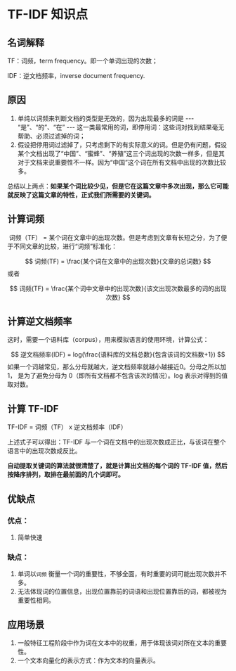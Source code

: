 # TF-IDF 知识点

## 名词解释

TF：词频，term frequency。即一个单词出现的次数；

IDF：逆文档频率，inverse document frequency.

## 原因

1. 单纯以词频来判断文档的类型是无效的，因为出现最多的词是 --- “是”、“的”、“在” --- 这一类最常用的词，即停用词：这些词对找到结果毫无帮助、必须过滤掉的词；
2. 假设把停用词过滤掉了，只考虑剩下的有实际意义的词。但是仍有问题，假设某个文档出现了“中国”、“蜜蜂”、“养殖”这三个词出现的次数一样多，但是其对于文档来说重要性不一样。因为“中国”这个词在所有文档中出现的次数比较多。

总结以上两点：**如果某个词比较少见，但是它在这篇文章中多次出现，那么它可能就反映了这篇文章的特性，正式我们所需要的关键词。**

## 计算词频

​	词频（TF） = 某个词在文章中的出现次数。但是考虑到文章有长短之分，为了便于不同文章的比较，进行“词频”标准化：

$$
词频(TF) = \frac{某个词在文章中的出现次数}{文章的总词数}
$$
或者

$$
词频(TF) = \frac{某个词中文章中的出现次数}{该文出现次数最多的词的出现次数}
$$


## 计算逆文档频率

​	这时，需要一个语料库（corpus），用来模拟语言的使用环境，计算公式：

$$
逆文档频率(IDF) = log(\frac{语料库的文档总数}{包含该词的文档数+1})
$$
如果一个词越常见，那么分母就越大，逆文档频率就越小越接近0。分母之所以加 1， 是为了避免分母为 0（即所有文档都不包含该次的情况）。log 表示对得到的值取对数。

## 计算 TF-IDF

TF-IDF = 词频（TF） x 逆文档频率（IDF）

上述式子可以得出：TF-IDF 与一个词在文档中的出现次数成正比，与该词在整个语言中的出现次数成反比。

**自动提取关键词的算法就很清楚了，就是计算出文档的每个词的 TF-IDF 值，然后按降序排列，取排在最前面的几个词即可。**

## 优缺点

### 优点：

1. 简单快速

### 缺点：

1. 单词以`词频` 衡量一个词的重要性，不够全面，有时重要的词可能出现次数并不多。
2. 无法体现词的位置信息，出现位置靠前的词语和出现位置靠后的词，都被视为重要性相同。

## 应用场景

1.  一般特征工程阶段中作为词在文本中的权重，用于体现该词对所在文本的重要性。
2. 一个文本向量化的表示方式：作为文本的向量表示。